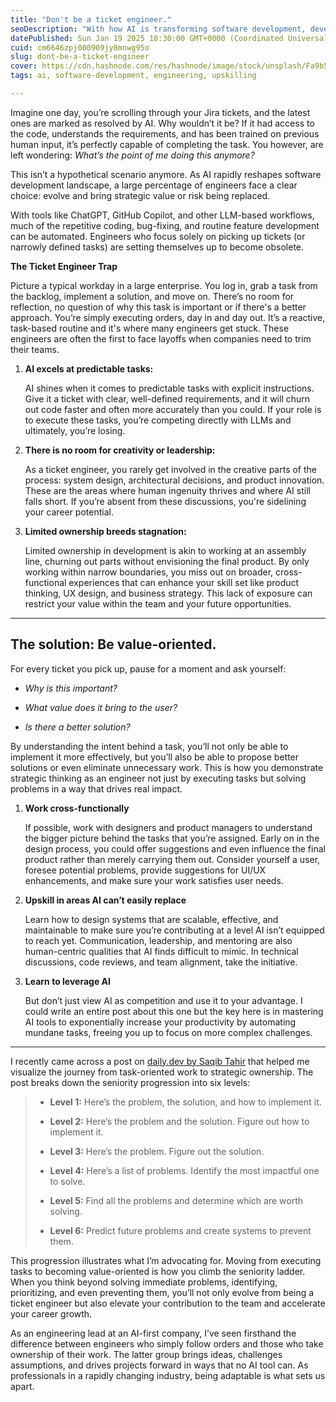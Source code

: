 ```yaml
---
title: "Don't be a ticket engineer."
seoDescription: "With how AI is transforming software development, developers need to move beyond just completing tasks to stay relevant."
datePublished: Sun Jan 19 2025 18:30:00 GMT+0000 (Coordinated Universal Time)
cuid: cm6646zpj000909jy8mnwg95o
slug: dont-be-a-ticket-engineer
cover: https://cdn.hashnode.com/res/hashnode/image/stock/unsplash/Fa9b57hffnM/upload/7ef3cef79961df56286f734a66a1286f.jpeg
tags: ai, software-development, engineering, upskilling

---
```


Imagine one day, you’re scrolling through your Jira tickets, and the latest ones are marked as resolved by AI. Why wouldn’t it be? If it had access to the code, understands the requirements, and has been trained on previous human input, it’s perfectly capable of completing the task. You however, are left wondering: *What’s the point of me doing this anymore?*

This isn’t a hypothetical scenario anymore. As AI rapidly reshapes software development landscape, a large percentage of engineers face a clear choice: evolve and bring strategic value or risk being replaced.

With tools like ChatGPT, GitHub Copilot, and other LLM-based workflows, much of the repetitive coding, bug-fixing, and routine feature development can be automated. Engineers who focus solely on picking up tickets (or narrowly defined tasks) are setting themselves up to become obsolete.

**The Ticket Engineer Trap**

Picture a typical workday in a large enterprise. You log in, grab a task from the backlog, implement a solution, and move on. There’s no room for reflection, no question of why this task is important or if there's a better approach. You’re simply executing orders, day in and day out. It’s a reactive, task-based routine and it's where many engineers get stuck. These engineers are often the first to face layoffs when companies need to trim their teams.

1. **AI excels at predictable tasks:**
    
    AI shines when it comes to predictable tasks with explicit instructions. Give it a ticket with clear, well-defined requirements, and it will churn out code faster and often more accurately than you could. If your role is to execute these tasks, you’re competing directly with LLMs and ultimately, you’re losing.
    
2. **There is no room for creativity or leadership:**
    
    As a ticket engineer, you rarely get involved in the creative parts of the process: system design, architectural decisions, and product innovation. These are the areas where human ingenuity thrives and where AI still falls short. If you’re absent from these discussions, you're sidelining your career potential.
    
3. **Limited ownership breeds stagnation:**
    
    Limited ownership in development is akin to working at an assembly line, churning out parts without envisioning the final product. By only working within narrow boundaries, you miss out on broader, cross-functional experiences that can enhance your skill set like product thinking, UX design, and business strategy. This lack of exposure can restrict your value within the team and your future opportunities.
    

---

## The solution: Be value-oriented.

For every ticket you pick up, pause for a moment and ask yourself:

* *Why is this important?*
    
* *What value does it bring to the user?*
    
* *Is there a better solution?*
    

By understanding the intent behind a task, you’ll not only be able to implement it more effectively, but you’ll also be able to propose better solutions or even eliminate unnecessary work. This is how you demonstrate strategic thinking as an engineer not just by executing tasks but solving problems in a way that drives real impact.

1. **Work cross-functionally**
    
    If possible, work with designers and product managers to understand the bigger picture behind the tasks that you’re assigned. Early on in the design process, you could offer suggestions and even influence the final product rather than merely carrying them out. Consider yourself a user, foresee potential problems, provide suggestions for UI/UX enhancements, and make sure your work satisfies user needs.
    
2. **Upskill in areas AI can’t easily replace**
    
    Learn how to design systems that are scalable, effective, and maintainable to make sure you’re contributing at a level AI isn’t equipped to reach yet. Communication, leadership, and mentoring are also human-centric qualities that AI finds difficult to mimic. In technical discussions, code reviews, and team alignment, take the initiative.
    
3. **Learn to leverage AI**
    
    But don’t just view AI as competition and use it to your advantage. I could write an entire post about this one but the key here is in mastering AI tools to exponentially increase your productivity by automating mundane tasks, freeing you up to focus on more complex challenges.
    

---

I recently came across a post on [daily.dev by Saqib Tahir](https://app.daily.dev/posts/you-get-paid-based-on-the-level-of-abstraction-you-can-work-at--soryhdhti) that helped me visualize the journey from task-oriented work to strategic ownership. The post breaks down the seniority progression into six levels:

> * **Level 1:** Here’s the problem, the solution, and how to implement it.
>     
> * **Level 2:** Here’s the problem and the solution. Figure out how to implement it.
>     
> * **Level 3:** Here’s the problem. Figure out the solution.
>     
> * **Level 4:** Here’s a list of problems. Identify the most impactful one to solve.
>     
> * **Level 5:** Find all the problems and determine which are worth solving.
>     
> * **Level 6:** Predict future problems and create systems to prevent them.
>     

This progression illustrates what I’m advocating for. Moving from executing tasks to becoming value-oriented is how you climb the seniority ladder. When you think beyond solving immediate problems, identifying, prioritizing, and even preventing them, you’ll not only evolve from being a ticket engineer but also elevate your contribution to the team and accelerate your career growth.

As an engineering lead at an AI-first company, I’ve seen firsthand the difference between engineers who simply follow orders and those who take ownership of their work. The latter group brings ideas, challenges assumptions, and drives projects forward in ways that no AI tool can. As professionals in a rapidly changing industry, being adaptable is what sets us apart.